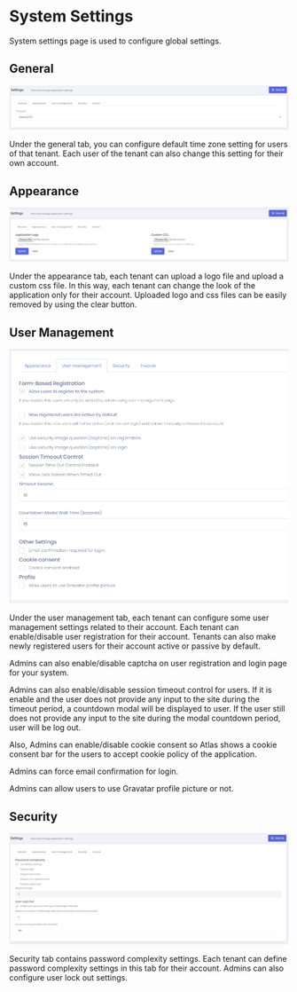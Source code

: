 ﻿# System Settings

System settings page is used to configure global settings.

## General

<img src="images/tenant-settings-core-general.png" alt="General settings" class="img-thumbnail" />

Under the general tab, you can configure default time zone setting for users of that tenant. Each user of the tenant can also change this setting for their own account. 


## Appearance

<img src="images/tenant-settings-core-appearance.png" alt="Appearance settings" class="img-thumbnail" />

Under the appearance tab, each tenant can upload a logo file and upload a custom css file. In this way, each tenant can change the look of the application only for their account. Uploaded logo and css files can be easily removed by using the clear button.

## User Management

<img src="images/tenant-settings-core-user-management-3.png" alt="User management settings" class="img-thumbnail" />

Under the user management tab, each tenant can configure some user management settings related to their account. Each tenant can enable/disable user registration for their account. Tenants can also make newly registered users for their account active or passive by default.

Admins can also enable/disable captcha on user registration and login page for your system.

Admins can also enable/disable session timeout control for users. If it is enable and the user does not provide any input to the site during the timeout period, a countdown modal will be displayed to user. If the user still does not provide any input to the site during the modal countdown period, user will be log out.

Also, Admins can enable/disable cookie consent so Atlas shows a cookie consent bar for the users to accept cookie policy of the application.

Admins can force email confirmation for login.

Admins can allow users to use Gravatar profile picture or not.

## Security

<img src="images/tenant-settings-core-security.png" alt="User management settings" class="img-thumbnail" />

Security tab contains password complexity settings. Each tenant can define password complexity settings in this tab for their account. Admins can also configure user lock out settings.


